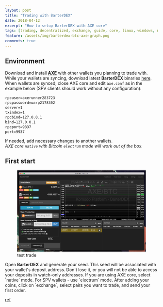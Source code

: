 ```yaml
---
layout: post
title: "Trading with BarterDEX"
date: 2018-04-12
excerpt: "How to setup BarterDEX with AXE core"
tags: [trading, decentralized, exchange, guide, core, linux, windows, mac]
feature: /assets/img/barterdex-btc-axe-graph.png
comments: true
---
```

## Environment
Download and install <a href="https://github.com/AXErunners/axe/releases/latest"><b>AXE</b></a> with other wallets you planning to trade with. While your wallets are syncing, download latest <b>BarterDEX</b> binaries <a href="https://github.com/KomodoPlatform/BarterDEX/releases">here</a>. When wallets are synced, close AXE core and edit `axe.conf` as in the example below (SPV clients should work without any configuration):
```
rpcuser=axerunner283723
rpcpassword=warp2178302
server=1
txindex=1
rpcbind=127.0.0.1
bind=127.0.0.1
rpcport=9337
port=9937
```
If needed, add necessary changes to another wallets.<br />
_AXE core `native` with Bitcoin `electrum` mode will work out of the box._
## First start
<figure>
	<a href="/assets/img/barterdex-btc-axe.png"><img src="/assets/img/barterdex-btc-axe.png"></a>
	<figcaption>test trade</figcaption>
</figure>
Open <b>BarterDEX</b> and generate your seed. This seed will be associated with your wallet's deposit address. Don't lose it, or you will not be able to access your deposits in watch-only addresses. If you are using AXE core, select `native` mode. For SPV wallets - use `electrum` mode. After adding your coins, click on `exchange`, select pairs you want to trade, and send your first order.

[ref](https://komodoplatform.com/decentralized-exchange/)
